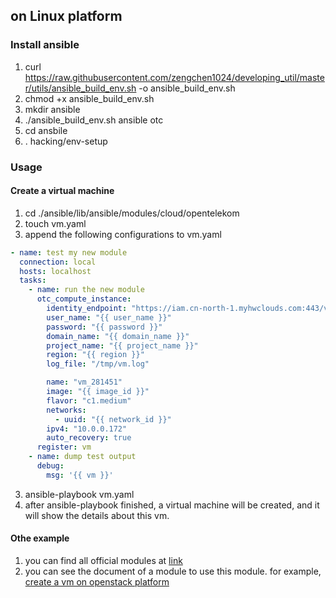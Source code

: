 ## on Linux platform

### Install ansible
1. curl https://raw.githubusercontent.com/zengchen1024/developing_util/master/utils/ansible_build_env.sh -o ansible_build_env.sh
2. chmod +x ansible_build_env.sh
3. mkdir ansible
4. ./ansible_build_env.sh ansible otc
5. cd ansbile
6. . hacking/env-setup

### Usage

#### Create a virtual machine
1. cd ./ansible/lib/ansible/modules/cloud/opentelekom
2. touch vm.yaml
3. append the following configurations to vm.yaml
```yaml
- name: test my new module
  connection: local
  hosts: localhost
  tasks:
    - name: run the new module
      otc_compute_instance:
        identity_endpoint: "https://iam.cn-north-1.myhwclouds.com:443/v3"
        user_name: "{{ user_name }}"
        password: "{{ password }}"
        domain_name: "{{ domain_name }}"
        project_name: "{{ project_name }}"
        region: "{{ region }}"
        log_file: "/tmp/vm.log"

        name: "vm_281451" 
        image: "{{ image_id }}"
        flavor: "c1.medium"
        networks:
          - uuid: "{{ network_id }}"
        ipv4: "10.0.0.172"
        auto_recovery: true
      register: vm 
    - name: dump test output
      debug:
        msg: '{{ vm }}'
```

3. ansible-playbook vm.yaml
4. after ansible-playbook finished, a virtual machine will be created,
   and it will show the details about this vm.

#### Othe example
1. you can find all official modules at [link](https://docs.ansible.com/ansible/latest/modules/modules_by_category.html)
2. you can see the document of a module to use this module. for example, [create a vm on openstack platform](https://docs.ansible.com/ansible/latest/modules/os_server_module.html#os-server-module)
